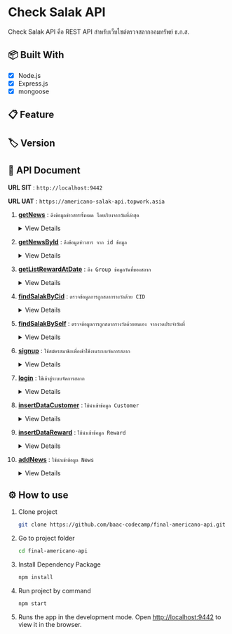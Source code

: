 # Check Salak API

Check Salak API คือ REST API สำหรับเว็บไซต์ตรวจสลากออมทรัพย์ ธ.ก.ส.

## 📦 Built With

- [x] Node.js
- [x] Express.js
- [x] mongoose

## 📋 Feature

## 🏷 Version

## 📘 API Document

**URL SIT** : `http://localhost:9442`

**URL UAT** : `https://americano-salak-api.topwork.asia`

1. **[getNews](#)** : `ดึงข้อมูลข่าวสารทั้งหมด โดยเรียงจากวันที่ล่าสุด`
   <details>
   <summary>View Details</summary>

   - **Method** : `GET`
   - **Url** : `http://{URL}:{PORT}/front/getNews`
   - **Request** :
     - header : `-`
     - body : `-`
     - param : `-`
     - queryString : `-`
   - **Response** :

     ```json
     {
       "response_status": "success",
       "response_message": "Get News Success!",
       "response_data": {
         "ListNews": [
           {
             "_id": "5f339227cb71c124ba2f417e",
             "title": "ฝาก-โอนเงินที่ตู้บุญเติม ลุ้นรับทองคำหนัก 2 สลึง",
             "imgUrl": "https://www.baac.or.th/file-upload/015299-1-OK%20AD_A-Mobile%20-01.jpg",
             "desc": "ฝาก-โอนเงินที่ตู้บุญเติม ลุ้นรับทองคำหนัก 2 สลึง",
             "createdAt": "2020-08-12T06:54:31.542Z",
             "updatedAt": "2020-08-12T06:54:31.542Z",
             "__v": 0,
             "id": "5f339227cb71c124ba2f417e"
           },
           {
             "_id": "5f339227cb71c124ba2f417f",
             "title": "งานมหกรรมการเงินโคราช ครั้งที่ 14 Money Expo Korat 2020",
             "imgUrl": "https://www.baac.or.th/file-upload/015295-1-leaflet%20on%20web-1.jpg",
             "desc": "งานมหกรรมการเงินโคราช ครั้งที่ 14 Money Expo Korat 2020",
             "createdAt": "2020-08-12T06:54:31.542Z",
             "updatedAt": "2020-08-12T06:54:31.542Z",
             "__v": 0,
             "id": "5f339227cb71c124ba2f417f"
           }
         ]
       }
     }
     ```

     </details>

2. **[getNewsById](#)** : `ดึงข้อมูลข่าวสาร จาก id ข้อมูล`
   <details>
   <summary>View Details</summary>

   - **Method** : `GET`
   - **Url** : `http://{URL}:{PORT}/front/getNews/:id`
   - **Request** :
     - header : `-`
     - body : `-`
     - param : `id`
     - queryString : `-`
   - **Response** :
     ```json
     {
       "response_status": "success",
       "response_message": "Get news by id success!",
       "response_data": {
         "currNews": {
           "_id": "5f339227cb71c124ba2f417e",
           "title": "ฝาก-โอนเงินที่ตู้บุญเติม ลุ้นรับทองคำหนัก 2 สลึง",
           "imgUrl": "https://www.baac.or.th/file-upload/015299-1-OK%20AD_A-Mobile%20-01.jpg",
           "desc": "ฝาก-โอนเงินที่ตู้บุญเติม ลุ้นรับทองคำหนัก 2 สลึง",
           "createdAt": "2020-08-12T06:54:31.542Z",
           "updatedAt": "2020-08-12T06:54:31.542Z",
           "__v": 0,
           "id": "5f339227cb71c124ba2f417e"
         }
       }
     }
     ```

    </details>

3. **[getListRewardAtDate](#)** : `ดึง Group ข้อมูลวันที่ของสลาก`
   <details>
   <summary>View Details</summary>

   - **Method** : `GET`
   - **Url** : `http://{URL}:{PORT}/front/getListRewardAtDate`
   - **Request** :
     - header : `-`
     - body : `-`
     - param : `-`
     - queryString : `-`
   - **Response** :

     ```json
     {
       "response_status": "success",
       "response_message": "Get list reardAtDate success!",
       "response_data": {
         "ListRewardAtDate": ["2020-06-16T00:00:00.000Z", "2020-07-16T00:00:00.000Z"]
       }
     }
     ```

     </details>

4. **[findSalakByCid](#)** : `ตรวจข้อมูลการถูกสลากรางวัลด้วย CID`
   <details>
   <summary>View Details</summary>

   - **Method** : `POST`
   - **Url** : `http://{URL}:{PORT}/front/findSalakByCid`
   - **Request** :
     - header : `Content-Type: application/json`
     - body :
       ```json
       {
         "cid": "1770200005105",
         "bod": "2020-09-03"
       }
       ```
     - param : `-`
     - queryString : `-`
   - **Response** :
     ```json
     {
       "response_status": "success",
       "response_message": "Find salak by cid success!",
       "response_data": {
         "_id": "5f2ac61462e0850a0269d0fc",
         "cid": "1770200005105",
         "cif": "32588666",
         "cusName": "ก็ หน่อทิม",
         "bod": "1991-09-03T00:00:00.000Z",
         "arrReward": [
           {
             "accNo": "400031732942",
             "accName": "นางสาว ก็ หน่อทิม",
             "accType": "1",
             "salakNoStart": "80000000",
             "salakNoEnd": "80000199",
             "rewardAtDate": "2020-06-16T00:00:00.000Z",
             "rewardAtSeq": "1",
             "rewardPrice": 1000000,
             "rewardNo": "80000023"
           },
           {
             "accNo": "400031732942",
             "accName": "นางสาว ก็ หน่อทิม",
             "accType": "1",
             "salakNoStart": "80000000",
             "salakNoEnd": "80000199",
             "rewardAtDate": "2020-06-16T00:00:00.000Z",
             "rewardAtSeq": "4",
             "rewardPrice": 400,
             "rewardNo": "80000198"
           },
           {
             "accNo": "400031732942",
             "accName": "นางสาว ก็ หน่อทิม",
             "accType": "1",
             "salakNoStart": "80000000",
             "salakNoEnd": "80000199",
             "rewardAtDate": "2020-06-16T00:00:00.000Z",
             "rewardAtSeq": "5",
             "rewardPrice": 50,
             "rewardNo": "80000199"
           },
           {
             "accNo": "400031732942",
             "accName": "นางสาว ก็ หน่อทิม",
             "accType": "1",
             "salakNoStart": "80000000",
             "salakNoEnd": "80000199",
             "rewardAtDate": "2020-07-16T00:00:00.000Z",
             "rewardAtSeq": "1",
             "rewardPrice": 1000000,
             "rewardNo": "80000023"
           },
           {
             "accNo": "400031732942",
             "accName": "นางสาว ก็ หน่อทิม",
             "accType": "1",
             "salakNoStart": "80000000",
             "salakNoEnd": "80000199",
             "rewardAtDate": "2020-07-16T00:00:00.000Z",
             "rewardAtSeq": "4",
             "rewardPrice": 400,
             "rewardNo": "80000198"
           },
           {
             "accNo": "400031732942",
             "accName": "นางสาว ก็ หน่อทิม",
             "accType": "1",
             "salakNoStart": "80000000",
             "salakNoEnd": "80000199",
             "rewardAtDate": "2020-07-16T00:00:00.000Z",
             "rewardAtSeq": "5",
             "rewardPrice": 50,
             "rewardNo": "80000199"
           }
         ]
       }
     }
     ```
     ```json
     {
       "response_status": "fail",
       "response_message": "Is not cid!",
       "response_data": {}
     }
     ```
     ```json
     {
       "response_status": "fail",
       "response_message": "Is not bod!",
       "response_data": {}
     }
     ```

    </details>

5. **[findSalakBySelf](#)** : `ตรวจข้อมูลการถูกสลากรางวัลด้วยตนเอง จากงวดประจำวันที่`
   <details>
   <summary>View Details</summary>

   - **Method** : `POST`
   - **Url** : `http://{URL}:{PORT}/front/findSalakBySelf`
   - **Request** :
     - header : `Content-Type: application/json`
     - body :
       ```json
       {
         "rewardAtDate": "2020-06-16"
       }
       ```
     - param : `-`
     - queryString : `-`
   - **Response** :
     ```json
     {
       "response_status": "success",
       "response_message": "Find salak by self success!",
       "response_data": {
         "rewardAtDate": "2020-06-16T00:00:00.000Z",
         "seq1": {
           "no": ["80000023"],
           "price": 1000000
         },
         "seq2": {
           "no": ["222221", "222222"],
           "price": 20000
         },
         "seq3": {
           "no": ["333331", "333332", "333333"],
           "price": 3000
         },
         "seq4": {
           "no": ["444443", "444444", "444442", "80000198"],
           "price": 400
         },
         "seq5": {
           "no": ["80000199", "555551", "555554", "555553", "555555"],
           "price": 50
         }
       }
     }
     ```
     ```json
     {
       "response_status": "fail",
       "response_message": "Is not rewardDate!",
       "response_data": {}
     }
     ```

    </details>

6. **[signup](#)** : `ใช้สมัครสมาชิกเพื่อเช้าใช้งานระบบจัดการสลาก`
   <details>
   <summary>View Details</summary>

   - **Method** : `POST`
   - **Url** : `http://{URL}:{PORT}/admin/signup`
   - **Request** :
     - header : `Content-Type: application/json`
     - body :
       ```json
       {
         "username": "Test.c",
         "password": "baac",
         "fullname": "Test Codecamp"
       }
       ```
     - param : `-`
     - queryString : `-`
   - **Response** :
     ```json
     {
       "response_status": "success",
       "response_message": "signup success!",
       "response_data": {
         "username": "Test.c"
       }
     }
     ```
     ```json
     {
       "response_status": "fail",
       "response_message": "Username already exits",
       "response_data": {}
     }
     ```

    </details>

7. **[login](#)** : `ใช้เข้าสู่ระบบจัดการสลาก`
   <details>
   <summary>View Details</summary>

   - **Method** : `POST`
   - **Url** : `http://{URL}:{PORT}/admin/login`
   - **Request** :
     - header : `Content-Type: application/json`
     - body :
       ```json
       {
         "username": "Test.c",
         "password": "baac"
       }
       ```
     - param : `-`
     - queryString : `-`
   - **Response** :
     ```json
     {
       "response_status": "success",
       "response_message": "Login is success!",
       "response_data": {
         "username": "Test.c",
         "fullname": "Test Codecamp",
         "token": "eyJhbGciOiJIUzI1NiIsInR5cCI6IkpXVCJ9.eyJpZCI6IjVmMzNkMmY1MWY4M2M0MmMzMDJiYzE2ZiIsImZ1bGxuYW1lIjoiVGVzdCBDb2RlY2FtcCIsImlhdCI6MTU5NzIzMjE2NCwiZXhwIjoxNTk3MzE4NTY0fQ.7w5pFg7CejFWIISf5mgp6EQ_FUvuyl-jhjjuFnTvRVs",
         "expires_in": 1597318564
       }
     }
     ```
     ```json
     {
       "response_status": "fail",
       "response_message": "Username or password is wrong!",
       "response_data": {}
     }
     ```

    </details>

8. **[insertDataCustomer](#)** : `ใช้นำเข้าข้อมูล Customer`
    <details>
   <summary>View Details</summary>

   - **Method** : `POST`
   - **Url** : `http://{URL}:{PORT}/admin/insertDataCustomer`
   - **Request** :
     - header : `Content-Type: application/json`
     - body :
       ```json
       {
         "listDataCustomer": [
           {
             "Seq": 1,
             "CID": "1770200005105",
             "CIFNo": "32588666",
             "CIFName": "ก็ หน่อทิม",
             "BOD": "1991-09-03",
             "AccType": "1",
             "AccNo": "400031732942",
             "AccName": "นางสาว ก็ หน่อทิม   ",
             "SalakStart": "80000000",
             "SalakEnd": "80000199"
           },
           {
             "Seq": 2,
             "CID": "1469900113891",
             "CIFNo": "34097420",
             "CIFName": "กช ภูหมั่นเพียร",
             "BOD": "1991-09-03",
             "AccType": "1",
             "AccNo": "400035720137",
             "AccName": "นางสาว กช ภูหมั่นเพียร   ",
             "SalakStart": "80000200",
             "SalakEnd": "80000202"
           },
           {
             "Seq": 3,
             "CID": "1409900484457",
             "CIFNo": "26115005",
             "CIFName": "กชกนก แสงสิทธิ์",
             "BOD": "1991-09-03",
             "AccType": "1",
             "AccNo": "400024452700",
             "AccName": "น.ส. กชกนก แสงสิทธิ์   ",
             "SalakStart": "80000203",
             "SalakEnd": "80000222"
           },
           {
             "Seq": 4,
             "CID": "1209600156073",
             "CIFNo": "34036900",
             "CIFName": "กชกมล กมลสุวรรณ",
             "BOD": "1991-09-03",
             "AccType": "1",
             "AccNo": "400034994371",
             "AccName": "นางสาว กชกมล กมลสุวรรณ   ",
             "SalakStart": "80000223",
             "SalakEnd": "80000622"
           },
           {
             "Seq": 5,
             "CID": "1529900131316",
             "CIFNo": "1940297",
             "CIFName": "กชกมล ภูชิตจตุรภัทร์",
             "BOD": "1991-09-03",
             "AccType": "1",
             "AccNo": "400035451712",
             "AccName": "นางสาว กชกมล ภูชิตจตุรภัทร์   ",
             "SalakStart": "80000623",
             "SalakEnd": "80000642"
           },
           {
             "Seq": 6,
             "CID": "1540100051557",
             "CIFNo": "16888369",
             "CIFName": "กชกร กอบคำ",
             "BOD": "1991-09-03",
             "AccType": "1",
             "AccNo": "400033847999",
             "AccName": "นางสาว กชกร กอบคำ   ",
             "SalakStart": "80000643",
             "SalakEnd": "80000643"
           },
           {
             "Seq": 7,
             "CID": "1100800964478",
             "CIFNo": "33275561",
             "CIFName": "กชกร จารุเรืองสุข",
             "BOD": "1991-09-03",
             "AccType": "1",
             "AccNo": "400033779435",
             "AccName": "นางสาว กชกร จารุเรืองสุข   ",
             "SalakStart": "80000644",
             "SalakEnd": "80000644"
           },
           {
             "Seq": 8,
             "CID": "1119900766889",
             "CIFNo": "34036917",
             "CIFName": "กชกร ชัยเชิดชู",
             "BOD": "1991-09-03",
             "AccType": "1",
             "AccNo": "400034978701",
             "AccName": "นางสาว กชกร ชัยเชิดชู   ",
             "SalakStart": "80000645",
             "SalakEnd": "80000744"
           },
           {
             "Seq": 9,
             "CID": "1909800636404",
             "CIFNo": "31976239",
             "CIFName": "กชกร ดุลยพัชร์",
             "BOD": "1991-09-03",
             "AccType": "1",
             "AccNo": "400032795266",
             "AccName": "นางสาว กชกร ดุลยพัชร์   ",
             "SalakStart": "80000745",
             "SalakEnd": "80000794"
           },
           {
             "Seq": 10,
             "CID": "1520800009383",
             "CIFNo": "8285312",
             "CIFName": "กชกร นันทะวงศ์",
             "BOD": "1991-09-03",
             "AccType": "1",
             "AccNo": "400035786115",
             "AccName": "นางสาว กชกร นันทะวงศ์   ",
             "SalakStart": "80000795",
             "SalakEnd": "80000894"
           },
           {
             "Seq": 11,
             "CID": "1770200005105",
             "CIFNo": "32588666",
             "CIFName": "ก็ หน่อทิม",
             "BOD": "1991-09-03",
             "AccType": "1",
             "AccNo": "400031732942",
             "AccName": "นางสาว ก็ หน่อทิม   ",
             "SalakStart": "80002000",
             "SalakEnd": "80002010"
           },
           {
             "Seq": 12,
             "CID": "1770200005105",
             "CIFNo": "32588666",
             "CIFName": "ก็ หน่อทิม",
             "BOD": "1991-09-03",
             "AccType": "1",
             "AccNo": "400031732942",
             "AccName": "นางสาว ก็ หน่อทิม   ",
             "SalakStart": "80003000",
             "SalakEnd": "80003020"
           },
           {
             "Seq": 13,
             "CID": "1770200005105",
             "CIFNo": "32588666",
             "CIFName": "ก็ หน่อทิม",
             "BOD": "1991-09-03",
             "AccType": "3",
             "AccNo": "500031732945",
             "AccName": "นางสาว ก็ หน่อทิม   ",
             "SalakStart": "90004000",
             "SalakEnd": "90004020"
           },
           {
             "Seq": 14,
             "CID": "1770200005105",
             "CIFNo": "32588666",
             "CIFName": "ก็ หน่อทิม",
             "BOD": "1991-09-03",
             "AccType": "3",
             "AccNo": "500031732945",
             "AccName": "นางสาว ก็ หน่อทิม   ",
             "SalakStart": "90005000",
             "SalakEnd": "90005020"
           }
         ]
       }
       ```
     - param : `-`
     - queryString : `-`
   - **Response** :
     ```json
     {
       "response_status": "success",
       "response_message": "Add New Customer Success!",
       "response_data": {}
     }
     ```

    </details>

9. **[insertDataReward](#)** : `ใช้นำเข้าข้อมูล Reward`
   <details>
   <summary>View Details</summary>

   - **Method** : `POST`
   - **Url** : `http://{URL}:{PORT}/admin/insertDataReward`
   - **Request** :
   - header : `Content-Type: application/json`
   - body :
     ```json
     {
       "listDataReward": [
         {
           "RewardAtDate": "2020-06-16",
           "RewardAtSeq": "1",
           "RewardPrice": "1000000",
           "RewardNo": "9182368"
         },
         {
           "RewardAtDate": "2020-06-16",
           "RewardAtSeq": "2",
           "RewardPrice": "20000",
           "RewardNo": 4948894
         },
         {
           "RewardAtDate": "2020-06-16",
           "RewardAtSeq": "2",
           "RewardPrice": "20000",
           "RewardNo": 5040803
         },
         {
           "RewardAtDate": "2020-06-16",
           "RewardAtSeq": "2",
           "RewardPrice": "3000",
           "RewardNo": 6358780
         },
         {
           "RewardAtDate": "2020-06-16",
           "RewardAtSeq": "3",
           "RewardPrice": "3000",
           "RewardNo": "0072809"
         },
         {
           "RewardAtDate": "2020-06-16",
           "RewardAtSeq": "3",
           "RewardPrice": "3000",
           "RewardNo": "0466749"
         },
         {
           "RewardAtDate": "2020-06-16",
           "RewardAtSeq": "3",
           "RewardPrice": "400",
           "RewardNo": 3159724
         },
         {
           "RewardAtDate": "2020-06-16",
           "RewardAtSeq": "3",
           "RewardPrice": "400",
           "RewardNo": "3721866"
         },
         {
           "RewardAtDate": "2020-06-16",
           "RewardAtSeq": "3",
           "RewardPrice": "400",
           "RewardNo": 4235750
         }
       ]
     }
     ```
   - param : `-`
   - queryString : `-`
   - **Response** :

   ```json
   {
     "response_status": "success",
     "response_message": "Add New Reward Success!",
     "response_data": {}
   }
   ```

   </details>

10. **[addNews](#)** : `ใช้นำเข้าข้อมูล News`
     <details>
    <summary>View Details</summary>

    - **Method** : `POST`
    - **Url** : `http://{URL}:{PORT}/admin/addNews`
    - **Request** :
      - header : `Content-Type: application/json`
      - body :
        ```json
        {
          "title": "NewTitle1",
          "imgUrl": "urlImgg....",
          "desc": "detail......"
        }
        ```
      - param : `-`
      - queryString : `-`
    - **Response** :
      ```json
      {
        "response_status": "success",
        "response_message": "Add News Success",
        "response_data": {}
      }
      ```

     </details>

## ⚙ How to use

1. Clone project

   ```bash
   git clone https://github.com/baac-codecamp/final-americano-api.git
   ```

2. Go to project folder

   ```bash
   cd final-americano-api
   ```

3. Install Dependency Package

   ```bash
   npm install
   ```

4. Run project by command

   ```bash
   npm start
   ```

5. Runs the app in the development mode.
   Open [http://localhost:9442](http://localhost:9442) to view it in the browser.

